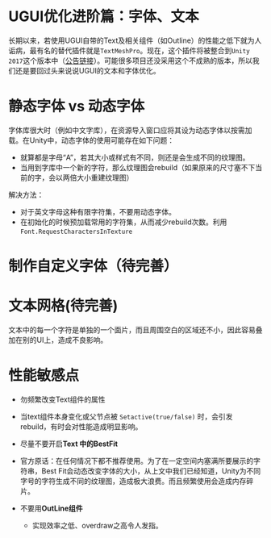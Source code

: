 # UGUI优化进阶篇：字体、文本

长期以来，若使用UGUI自带的Text及相关组件（如Outline）的性能之低下就为人诟病，最有名的替代插件就是`TextMeshPro`。现在，这个插件将被整合到`Unity 2017`这个版本中（[公告链接](https://blogs.unity3d.com/2017/03/20/textmesh-pro-joins-unity/)）。可能很多项目还没采用这个不成熟的版本，所以我们还是要回过头来说说UGUI的文本和字体优化。

# 静态字体 vs 动态字体

字体库很大时（例如中文字库），在资源导入窗口应将其设为动态字体以按需加载。在Unity中，动态字体的使用可能存在如下问题：
 - 就算都是字母“A”，若其大小或样式有不同，则还是会生成不同的纹理图。
 - 当用到字库中一个新的字符，那么纹理图会rebuild（如果原来的尺寸塞不下当前的字，会以两倍大小重建纹理图）

解决方法：
- 对于英文字母这种有限字符集，不要用动态字体。
- 在初始化的时候预加载常用的字符集，从而减少rebuild次数。利用 `Font.RequestCharactersInTexture`

# 制作自定义字体（待完善）


# 文本网格(待完善)
文本中的每一个字符是单独的一个面片，而且周围空白的区域还不小，因此容易叠加在别的UI上，造成不良影响。



# 性能敏感点
- 勿频繁改变Text组件的属性
 - 当text组件本身变化或父节点被 `Setactive(true/false)` 时，会引发rebuild，有时会对性能造成明显影响。


- 尽量不要开启**Text 中的BestFit**
 - 官方原话：在任何情况下都不推荐使用。为了在一定空间内塞满所要展示的字符串，Best Fit会动态改变字体的大小，从上文中我们已经知道，Unity为不同字号的字符生成不同的纹理图，造成极大浪费。而且频繁使用会造成内存碎片。
 
 
- 不要用**OutLine组件**
  - 实现效率之低、overdraw之高令人发指。
  
  
  